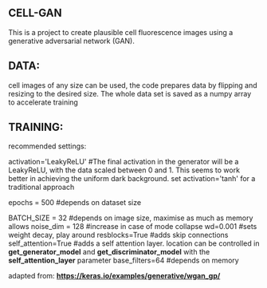 ## CELL-GAN
This is a project to create plausible cell fluorescence images using a generative adversarial network (GAN).

## DATA:
cell images of any size can be used, the code prepares data by flipping and resizing to the desired size. The whole data set is saved as a numpy array to accelerate training

## TRAINING:

recommended settings:

activation='LeakyReLU' #The final activation in the generator will be a LeakyReLU, with the data scaled between 0 and 1. This seems to work better in achieving the uniform dark background. set activation='tanh' for a traditional approach

epochs = 500 #depends on dataset size

BATCH_SIZE = 32 #depends on image size, maximise as much as memory allows
noise_dim = 128 #increase in case of mode collapse
wd=0.001 #sets weight decay, play around
resblocks=True #adds skip connections
self_attention=True #adds a self attention layer. location can be controlled in **get_generator_model** and **get_discriminator_model** with the **self_attention_layer** parameter
base_filters=64 #depends on memory


adapted from: **https://keras.io/examples/generative/wgan_gp/**

